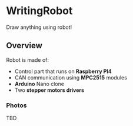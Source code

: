 
# WritingRobot
Draw anything using robot!

## Overview

Robot is made of:
- Control part that runs on __Raspberry PI4__
- CAN communication using __MPC2515__ modules
- __Arduino__ Nano clone
- Two __stepper motors drivers__

### Photos

TBD